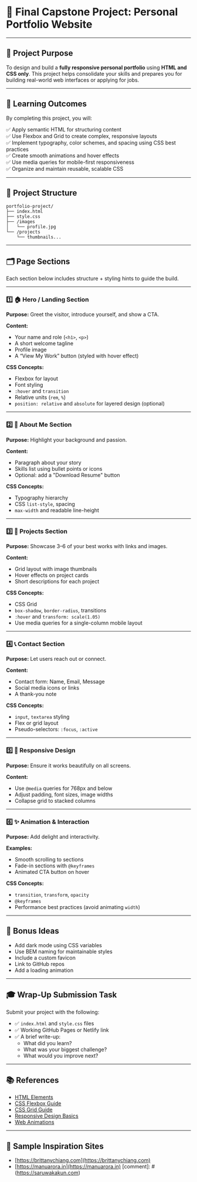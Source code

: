 # 🌟 Final Capstone Project: Personal Portfolio Website

---

## 🎯 Project Purpose

To design and build a **fully responsive personal portfolio** using **HTML and CSS only**. This project helps consolidate your skills and prepares you for building real-world web interfaces or applying for jobs.

---

## 🧠 Learning Outcomes

By completing this project, you will:

✅ Apply semantic HTML for structuring content  
✅ Use Flexbox and Grid to create complex, responsive layouts  
✅ Implement typography, color schemes, and spacing using CSS best practices  
✅ Create smooth animations and hover effects  
✅ Use media queries for mobile-first responsiveness  
✅ Organize and maintain reusable, scalable CSS  

---

## 🧱 Project Structure

```
portfolio-project/
├── index.html
├── style.css
├── /images
│   └── profile.jpg
└── /projects
    └── thumbnails...
```

---

## 🗂️ Page Sections

Each section below includes structure + styling hints to guide the build.

---

### 1️⃣ 🏠 Hero / Landing Section

**Purpose:** Greet the visitor, introduce yourself, and show a CTA.

**Content:**
- Your name and role (`<h1>`, `<p>`)
- A short welcome tagline
- Profile image
- A “View My Work” button (styled with hover effect)

**CSS Concepts:**
- Flexbox for layout
- Font styling
- `:hover` and `transition`
- Relative units (`rem`, `%`)
- `position: relative` and `absolute` for layered design (optional)

---

### 2️⃣ 💁 About Me Section

**Purpose:** Highlight your background and passion.

**Content:**
- Paragraph about your story
- Skills list using bullet points or icons
- Optional: add a "Download Resume" button

**CSS Concepts:**
- Typography hierarchy
- CSS `list-style`, spacing
- `max-width` and readable line-height

---

### 3️⃣ 💼 Projects Section

**Purpose:** Showcase 3–6 of your best works with links and images.

**Content:**
- Grid layout with image thumbnails
- Hover effects on project cards
- Short descriptions for each project

**CSS Concepts:**
- CSS Grid
- `box-shadow`, `border-radius`, transitions
- `:hover` and `transform: scale(1.05)`
- Use media queries for a single-column mobile layout

---

### 4️⃣ 📞 Contact Section

**Purpose:** Let users reach out or connect.

**Content:**
- Contact form: Name, Email, Message
- Social media icons or links
- A thank-you note

**CSS Concepts:**
- `input`, `textarea` styling
- Flex or grid layout
- Pseudo-selectors: `:focus`, `:active`

---

### 5️⃣ 📱 Responsive Design

**Purpose:** Ensure it works beautifully on all screens.

**Content:**
- Use `@media` queries for 768px and below
- Adjust padding, font sizes, image widths
- Collapse grid to stacked columns

---

### 6️⃣ ✨ Animation & Interaction

**Purpose:** Add delight and interactivity.

**Examples:**
- Smooth scrolling to sections
- Fade-in sections with `@keyframes`
- Animated CTA button on hover

**CSS Concepts:**
- `transition`, `transform`, `opacity`
- `@keyframes`
- Performance best practices (avoid animating `width`)

---

## 📝 Bonus Ideas

- Add dark mode using CSS variables
- Use BEM naming for maintainable styles
- Include a custom favicon
- Link to GitHub repos
- Add a loading animation

---

## 🎓 Wrap-Up Submission Task

Submit your project with the following:

- ✅ `index.html` and `style.css` files
- ✅ Working GitHub Pages or Netlify link
- ✅ A brief write-up:
  - What did you learn?
  - What was your biggest challenge?
  - What would you improve next?

---

## 📚 References

- [HTML Elements](https://developer.mozilla.org/en-US/docs/Web/HTML/Element)
- [CSS Flexbox Guide](https://css-tricks.com/snippets/css/a-guide-to-flexbox/)
- [CSS Grid Guide](https://css-tricks.com/snippets/css/complete-guide-grid/)
- [Responsive Design Basics](https://web.dev/responsive-web-design-basics/)
- [Web Animations](https://developer.mozilla.org/en-US/docs/Web/CSS/CSS_animations)

---

## 🔗 Sample Inspiration Sites

- [https://brittanychiang.com](https://brittanychiang.com)
- [https://manuarora.in](https://manuarora.in)
  [comment]: # (https://saruwakakun.com)
  
